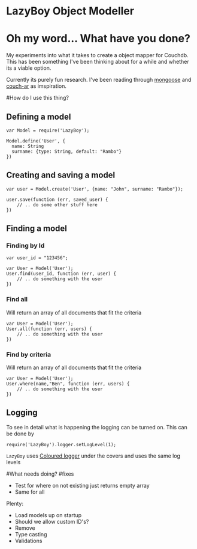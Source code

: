 LazyBoy Object Modeller
=======================

# Oh my word... What have you done?

My experiments into what it takes to create a object mapper for Couchdb. This has been something I've been thinking about for a while and whether its a viable option. 

Currently its purely fun research. I've been reading through [mongoose](https://github.com/LearnBoost/mongoose) and [couch-ar](https://github.com/scottburch/couch-ar) as imspiration.

#How do I use this thing?

## Defining a model
    var Model = require('LazyBoy');

    Model.define('User', {
      name: String
      surname: {type: String, default: "Rambo"}
    })

## Creating and saving a model
    
    var user = Model.create('User', {name: "John", surname: "Rambo"});

    user.save(function (err, saved_user) {
        // .. do some other stuff here
    })

## Finding a model
### Finding by Id
    var user_id = "123456";

    var User = Model('User');
    User.find(user_id, function (err, user) {
        // .. do something with the user
    })

### Find all
Will return an array of all documents that fit the criteria
    
    var User = Model('User');
    User.all(function (err, users) {
        // .. do something with the user
    })

### Find by criteria
Will return an array of all documents that fit the criteria
    
    var User = Model('User');
    User.where(name,"Ben", function (err, users) {
        // .. do something with the user
    })

## Logging
  To see in detail what is happening the logging can be turned on. This can be done by
  
    require('LazyBoy').logger.setLogLevel(1);

  `LazyBoy` uses [Coloured logger](https://github.com/bentruyman/coloured-log) under the covers and uses the same log levels
    

#What needs doing?
#fixes
  * Test for where on not existing just returns empty array
  * Same for all

Plenty:
* Load models up on startup
* Should we allow custom ID's?
* Remove
* Type casting
* Validations

